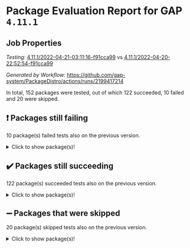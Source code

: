 # Package Evaluation Report for GAP `4.11.1`

## Job Properties

*Testing:* [4.11.1/2022-04-21-03:11:16-f91cca99](https://github.com/gap-system/PackageDistro/blob/data/reports/4.11.1/2022-04-21-03:11:16-f91cca99) vs [4.11.1/2022-04-20-22:52:54-f91cca99](https://github.com/gap-system/PackageDistro/blob/data/reports/4.11.1/2022-04-20-22:52:54-f91cca99)

*Generated by Workflow:* https://github.com/gap-system/PackageDistro/actions/runs/2199417214

In total, 152 packages were tested, out of which 122 succeeded, 10 failed and 20 were skipped.

## :exclamation: Packages still failing

10 package(s) failed tests also on the previous version.
<details><summary>Click to show package(s)!</summary>

- fining 1.4.1 [(failure)](https://github.com/gap-system/PackageDistro/runs/6105530263?check_suite_focus=true)
- francy 1.2.4 [(failure)](https://github.com/gap-system/PackageDistro/runs/6105530499?check_suite_focus=true)
- hap 1.38 [(failure)](https://github.com/gap-system/PackageDistro/runs/6105530965?check_suite_focus=true)
- normalizinterface 1.3.2 [(failure)](https://github.com/gap-system/PackageDistro/runs/6105532105?check_suite_focus=true)
- packagemanager 1.2 [(failure)](https://github.com/gap-system/PackageDistro/runs/6105532411?check_suite_focus=true)
- recog 1.3.2 [(failure)](https://github.com/gap-system/PackageDistro/runs/6105532900?check_suite_focus=true)
- semigroups 4.0.0 [(failure)](https://github.com/gap-system/PackageDistro/runs/6105533045?check_suite_focus=true)
- transgrp 3.6.1 [(failure)](https://github.com/gap-system/PackageDistro/runs/6105533724?check_suite_focus=true)
- unitlib 4.0.0 [(failure)](https://github.com/gap-system/PackageDistro/runs/6105533978?check_suite_focus=true)
- yangbaxter 0.9.0 [(failure)](https://github.com/gap-system/PackageDistro/runs/6105534355?check_suite_focus=true)
</details>

## :heavy_check_mark: Packages still succeeding

122 package(s) succeeded tests also on the previous version.
<details><summary>Click to show package(s)!</summary>

- ace 5.4 [(success)](https://github.com/gap-system/PackageDistro/runs/6105528274?check_suite_focus=true)
- aclib 1.3.2 [(success)](https://github.com/gap-system/PackageDistro/runs/6105528322?check_suite_focus=true)
- agt 0.2 [(success)](https://github.com/gap-system/PackageDistro/runs/6105528390?check_suite_focus=true)
- alnuth 3.2.1 [(success)](https://github.com/gap-system/PackageDistro/runs/6105528462?check_suite_focus=true)
- anupq 3.2.6 [(success)](https://github.com/gap-system/PackageDistro/runs/6105528544?check_suite_focus=true)
- atlasrep 2.1.2 [(success)](https://github.com/gap-system/PackageDistro/runs/6105528635?check_suite_focus=true)
- autodoc 2022.03.10 [(success)](https://github.com/gap-system/PackageDistro/runs/6105528720?check_suite_focus=true)
- automata 1.15 [(success)](https://github.com/gap-system/PackageDistro/runs/6105528803?check_suite_focus=true)
- automgrp 1.3.2 [(success)](https://github.com/gap-system/PackageDistro/runs/6105528897?check_suite_focus=true)
- autpgrp 1.10.2 [(success)](https://github.com/gap-system/PackageDistro/runs/6105528966?check_suite_focus=true)
- cap 2022.04-02 [(success)](https://github.com/gap-system/PackageDistro/runs/6105529030?check_suite_focus=true)
- caratinterface 2.3.3 [(success)](https://github.com/gap-system/PackageDistro/runs/6105529091?check_suite_focus=true)
- cddinterface 2020.06.24 [(success)](https://github.com/gap-system/PackageDistro/runs/6105529143?check_suite_focus=true)
- circle 1.6.4 [(success)](https://github.com/gap-system/PackageDistro/runs/6105529173?check_suite_focus=true)
- cohomolo 1.6.10 [(success)](https://github.com/gap-system/PackageDistro/runs/6105529211?check_suite_focus=true)
- congruence 1.2.3 [(success)](https://github.com/gap-system/PackageDistro/runs/6105529246?check_suite_focus=true)
- corelg 1.56 [(success)](https://github.com/gap-system/PackageDistro/runs/6105529288?check_suite_focus=true)
- crime 1.6 [(success)](https://github.com/gap-system/PackageDistro/runs/6105529339?check_suite_focus=true)
- crisp 1.4.5 [(success)](https://github.com/gap-system/PackageDistro/runs/6105529404?check_suite_focus=true)
- crypting 0.10 [(success)](https://github.com/gap-system/PackageDistro/runs/6105529443?check_suite_focus=true)
- cryst 4.1.24 [(success)](https://github.com/gap-system/PackageDistro/runs/6105529490?check_suite_focus=true)
- crystcat 1.1.9 [(success)](https://github.com/gap-system/PackageDistro/runs/6105529531?check_suite_focus=true)
- ctbllib 1.3.3 [(success)](https://github.com/gap-system/PackageDistro/runs/6105529586?check_suite_focus=true)
- cubefree 1.19 [(success)](https://github.com/gap-system/PackageDistro/runs/6105529651?check_suite_focus=true)
- curlinterface 2.2.2 [(success)](https://github.com/gap-system/PackageDistro/runs/6105529701?check_suite_focus=true)
- cvec 2.7.5 [(success)](https://github.com/gap-system/PackageDistro/runs/6105529739?check_suite_focus=true)
- datastructures 0.2.7 [(success)](https://github.com/gap-system/PackageDistro/runs/6105529787?check_suite_focus=true)
- deepthought 1.0.5 [(success)](https://github.com/gap-system/PackageDistro/runs/6105529838?check_suite_focus=true)
- design 1.7 [(success)](https://github.com/gap-system/PackageDistro/runs/6105529892?check_suite_focus=true)
- difsets 2.3.1 [(success)](https://github.com/gap-system/PackageDistro/runs/6105529952?check_suite_focus=true)
- digraphs 1.5.2 [(success)](https://github.com/gap-system/PackageDistro/runs/6105529994?check_suite_focus=true)
- edim 1.3.5 [(success)](https://github.com/gap-system/PackageDistro/runs/6105530047?check_suite_focus=true)
- example 4.3.0 [(success)](https://github.com/gap-system/PackageDistro/runs/6105530092?check_suite_focus=true)
- factint 1.6.3 [(success)](https://github.com/gap-system/PackageDistro/runs/6105530146?check_suite_focus=true)
- ferret 1.0.7 [(success)](https://github.com/gap-system/PackageDistro/runs/6105530185?check_suite_focus=true)
- fga 1.4.0 [(success)](https://github.com/gap-system/PackageDistro/runs/6105530227?check_suite_focus=true)
- float 1.0.3 [(success)](https://github.com/gap-system/PackageDistro/runs/6105530301?check_suite_focus=true)
- format 1.4.3 [(success)](https://github.com/gap-system/PackageDistro/runs/6105530345?check_suite_focus=true)
- forms 1.2.7 [(success)](https://github.com/gap-system/PackageDistro/runs/6105530385?check_suite_focus=true)
- fplsa 1.2.5 [(success)](https://github.com/gap-system/PackageDistro/runs/6105530433?check_suite_focus=true)
- fr 2.4.8 [(success)](https://github.com/gap-system/PackageDistro/runs/6105530466?check_suite_focus=true)
- fwtree 1.3 [(success)](https://github.com/gap-system/PackageDistro/runs/6105530551?check_suite_focus=true)
- gbnp 1.0.5 [(success)](https://github.com/gap-system/PackageDistro/runs/6105530601?check_suite_focus=true)
- generalizedmorphismsforcap 2022.03-03 [(success)](https://github.com/gap-system/PackageDistro/runs/6105530646?check_suite_focus=true)
- genss 1.6.6 [(success)](https://github.com/gap-system/PackageDistro/runs/6105530691?check_suite_focus=true)
- gradedringforhomalg 2022.03-01 [(success)](https://github.com/gap-system/PackageDistro/runs/6105530731?check_suite_focus=true)
- grape 4.8.5 [(success)](https://github.com/gap-system/PackageDistro/runs/6105530770?check_suite_focus=true)
- groupoids 1.69 [(success)](https://github.com/gap-system/PackageDistro/runs/6105530805?check_suite_focus=true)
- grpconst 2.6.2 [(success)](https://github.com/gap-system/PackageDistro/runs/6105530844?check_suite_focus=true)
- guarana 0.96.3 [(success)](https://github.com/gap-system/PackageDistro/runs/6105530887?check_suite_focus=true)
- guava 3.15 [(success)](https://github.com/gap-system/PackageDistro/runs/6105530937?check_suite_focus=true)
- hapcryst 0.1.14 [(success)](https://github.com/gap-system/PackageDistro/runs/6105530998?check_suite_focus=true)
- hecke 1.5.3 [(success)](https://github.com/gap-system/PackageDistro/runs/6105531032?check_suite_focus=true)
- help 3.5 [(success)](https://github.com/gap-system/PackageDistro/runs/6105531073?check_suite_focus=true)
- idrel 2.43 [(success)](https://github.com/gap-system/PackageDistro/runs/6105531099?check_suite_focus=true)
- images 1.3.1 [(success)](https://github.com/gap-system/PackageDistro/runs/6105531135?check_suite_focus=true)
- intpic 0.2.4 [(success)](https://github.com/gap-system/PackageDistro/runs/6105531165?check_suite_focus=true)
- io 4.7.2 [(success)](https://github.com/gap-system/PackageDistro/runs/6105531195?check_suite_focus=true)
- irredsol 1.4.3 [(success)](https://github.com/gap-system/PackageDistro/runs/6105531231?check_suite_focus=true)
- json 2.1.0 [(success)](https://github.com/gap-system/PackageDistro/runs/6105531264?check_suite_focus=true)
- jupyterkernel 1.4.1 [(success)](https://github.com/gap-system/PackageDistro/runs/6105531300?check_suite_focus=true)
- jupyterviz 1.5.1 [(success)](https://github.com/gap-system/PackageDistro/runs/6105531338?check_suite_focus=true)
- kan 1.34 [(success)](https://github.com/gap-system/PackageDistro/runs/6105531375?check_suite_focus=true)
- kbmag 1.5.9 [(success)](https://github.com/gap-system/PackageDistro/runs/6105531407?check_suite_focus=true)
- laguna 3.9.4 [(success)](https://github.com/gap-system/PackageDistro/runs/6105531435?check_suite_focus=true)
- liealgdb 2.2.1 [(success)](https://github.com/gap-system/PackageDistro/runs/6105531554?check_suite_focus=true)
- liepring 2.6 [(success)](https://github.com/gap-system/PackageDistro/runs/6105531590?check_suite_focus=true)
- liering 2.4.2 [(success)](https://github.com/gap-system/PackageDistro/runs/6105531622?check_suite_focus=true)
- linearalgebraforcap 2022.04-02 [(success)](https://github.com/gap-system/PackageDistro/runs/6105531658?check_suite_focus=true)
- loops 3.4.1 [(success)](https://github.com/gap-system/PackageDistro/runs/6105531696?check_suite_focus=true)
- lpres 1.0.3 [(success)](https://github.com/gap-system/PackageDistro/runs/6105531734?check_suite_focus=true)
- majoranaalgebras 1.4 [(success)](https://github.com/gap-system/PackageDistro/runs/6105531765?check_suite_focus=true)
- mapclass 1.4.5 [(success)](https://github.com/gap-system/PackageDistro/runs/6105531797?check_suite_focus=true)
- matgrp 0.64 [(success)](https://github.com/gap-system/PackageDistro/runs/6105531824?check_suite_focus=true)
- modisom 2.5.1 [(success)](https://github.com/gap-system/PackageDistro/runs/6105531862?check_suite_focus=true)
- modulepresentationsforcap 2022.03-02 [(success)](https://github.com/gap-system/PackageDistro/runs/6105531894?check_suite_focus=true)
- monoidalcategories 2022.04-03 [(success)](https://github.com/gap-system/PackageDistro/runs/6105531936?check_suite_focus=true)
- nconvex 2020.11-04 [(success)](https://github.com/gap-system/PackageDistro/runs/6105531973?check_suite_focus=true)
- nilmat 1.4.1 [(success)](https://github.com/gap-system/PackageDistro/runs/6105532009?check_suite_focus=true)
- nock 1.5 [(success)](https://github.com/gap-system/PackageDistro/runs/6105532060?check_suite_focus=true)
- nq 2.5.8 [(success)](https://github.com/gap-system/PackageDistro/runs/6105532190?check_suite_focus=true)
- numericalsgps 1.3.0 [(success)](https://github.com/gap-system/PackageDistro/runs/6105532237?check_suite_focus=true)
- openmath 11.5.0 [(success)](https://github.com/gap-system/PackageDistro/runs/6105532298?check_suite_focus=true)
- orb 4.8.4 [(success)](https://github.com/gap-system/PackageDistro/runs/6105532353?check_suite_focus=true)
- patternclass 2.4.2 [(success)](https://github.com/gap-system/PackageDistro/runs/6105532481?check_suite_focus=true)
- permut 2.0.4 [(success)](https://github.com/gap-system/PackageDistro/runs/6105532522?check_suite_focus=true)
- polenta 1.3.10 [(success)](https://github.com/gap-system/PackageDistro/runs/6105532552?check_suite_focus=true)
- polymaking 0.8.6 [(success)](https://github.com/gap-system/PackageDistro/runs/6105532591?check_suite_focus=true)
- primgrp 3.4.1 [(success)](https://github.com/gap-system/PackageDistro/runs/6105532628?check_suite_focus=true)
- profiling 2.5.0 [(success)](https://github.com/gap-system/PackageDistro/runs/6105532664?check_suite_focus=true)
- qpa 1.33 [(success)](https://github.com/gap-system/PackageDistro/runs/6105532701?check_suite_focus=true)
- quagroup 1.8.3 [(success)](https://github.com/gap-system/PackageDistro/runs/6105532740?check_suite_focus=true)
- radiroot 2.9 [(success)](https://github.com/gap-system/PackageDistro/runs/6105532770?check_suite_focus=true)
- rcwa 4.6.4 [(success)](https://github.com/gap-system/PackageDistro/runs/6105532829?check_suite_focus=true)
- rds 1.8 [(success)](https://github.com/gap-system/PackageDistro/runs/6105532863?check_suite_focus=true)
- repndecomp 1.2.1 [(success)](https://github.com/gap-system/PackageDistro/runs/6105532930?check_suite_focus=true)
- repsn 3.1.0 [(success)](https://github.com/gap-system/PackageDistro/runs/6105532955?check_suite_focus=true)
- resclasses 4.7.2 [(success)](https://github.com/gap-system/PackageDistro/runs/6105532986?check_suite_focus=true)
- scscp 2.3.1 [(success)](https://github.com/gap-system/PackageDistro/runs/6105533014?check_suite_focus=true)
- sglppow 2.2 [(success)](https://github.com/gap-system/PackageDistro/runs/6105533077?check_suite_focus=true)
- sgpviz 0.999.5 [(success)](https://github.com/gap-system/PackageDistro/runs/6105533119?check_suite_focus=true)
- simpcomp 2.1.14 [(success)](https://github.com/gap-system/PackageDistro/runs/6105533148?check_suite_focus=true)
- singular 2020.12.18 [(success)](https://github.com/gap-system/PackageDistro/runs/6105533183?check_suite_focus=true)
- sla 1.5.3 [(success)](https://github.com/gap-system/PackageDistro/runs/6105533213?check_suite_focus=true)
- smallgrp 1.5 [(success)](https://github.com/gap-system/PackageDistro/runs/6105533244?check_suite_focus=true)
- smallsemi 0.6.13 [(success)](https://github.com/gap-system/PackageDistro/runs/6105533268?check_suite_focus=true)
- sonata 2.9.3 [(success)](https://github.com/gap-system/PackageDistro/runs/6105533298?check_suite_focus=true)
- sophus 1.25 [(success)](https://github.com/gap-system/PackageDistro/runs/6105533328?check_suite_focus=true)
- spinsym 1.5.2 [(success)](https://github.com/gap-system/PackageDistro/runs/6105533352?check_suite_focus=true)
- symbcompcc 1.3.2 [(success)](https://github.com/gap-system/PackageDistro/runs/6105533381?check_suite_focus=true)
- thelma 1.3 [(success)](https://github.com/gap-system/PackageDistro/runs/6105533433?check_suite_focus=true)
- tomlib 1.2.9 [(success)](https://github.com/gap-system/PackageDistro/runs/6105533529?check_suite_focus=true)
- toric 1.9.5 [(success)](https://github.com/gap-system/PackageDistro/runs/6105533636?check_suite_focus=true)
- ugaly 4.0.2 [(success)](https://github.com/gap-system/PackageDistro/runs/6105533822?check_suite_focus=true)
- unipot 1.5 [(success)](https://github.com/gap-system/PackageDistro/runs/6105533921?check_suite_focus=true)
- utils 0.72 [(success)](https://github.com/gap-system/PackageDistro/runs/6105534023?check_suite_focus=true)
- uuid 0.7 [(success)](https://github.com/gap-system/PackageDistro/runs/6105534061?check_suite_focus=true)
- walrus 0.9991 [(success)](https://github.com/gap-system/PackageDistro/runs/6105534136?check_suite_focus=true)
- wedderga 4.10.1 [(success)](https://github.com/gap-system/PackageDistro/runs/6105534193?check_suite_focus=true)
- xmod 2.86 [(success)](https://github.com/gap-system/PackageDistro/runs/6105534239?check_suite_focus=true)
- xmodalg 1.18 [(success)](https://github.com/gap-system/PackageDistro/runs/6105534287?check_suite_focus=true)
- zeromqinterface 0.13 [(success)](https://github.com/gap-system/PackageDistro/runs/6105534414?check_suite_focus=true)
</details>

## :heavy_minus_sign: Packages that were skipped

20 package(s) skipped tests also on the previous version.
<details><summary>Click to show package(s)!</summary>

- 4ti2interface 2022.03-01 [(skipped)](https://github.com/gap-system/PackageDistro/runs/6105479647?check_suite_focus=true)
- browse 1.8.14 [(skipped)](https://github.com/gap-system/PackageDistro/runs/6105479647?check_suite_focus=true)
- examplesforhomalg 2022.03-01 [(skipped)](https://github.com/gap-system/PackageDistro/runs/6105479647?check_suite_focus=true)
- gapdoc 1.6.5 [(skipped)](https://github.com/gap-system/PackageDistro/runs/6105479647?check_suite_focus=true)
- gauss 2022.03-01 [(skipped)](https://github.com/gap-system/PackageDistro/runs/6105479647?check_suite_focus=true)
- gaussforhomalg 2022.03-01 [(skipped)](https://github.com/gap-system/PackageDistro/runs/6105479647?check_suite_focus=true)
- gradedmodules 2022.03-01 [(skipped)](https://github.com/gap-system/PackageDistro/runs/6105479647?check_suite_focus=true)
- homalg 2022.03-01 [(skipped)](https://github.com/gap-system/PackageDistro/runs/6105479647?check_suite_focus=true)
- homalgtocas 2022.03-01 [(skipped)](https://github.com/gap-system/PackageDistro/runs/6105479647?check_suite_focus=true)
- io_forhomalg 2022.03-01 [(skipped)](https://github.com/gap-system/PackageDistro/runs/6105479647?check_suite_focus=true)
- itc 1.5.1 [(skipped)](https://github.com/gap-system/PackageDistro/runs/6105479647?check_suite_focus=true)
- localizeringforhomalg 2022.03-01 [(skipped)](https://github.com/gap-system/PackageDistro/runs/6105479647?check_suite_focus=true)
- matricesforhomalg 2022.03-02 [(skipped)](https://github.com/gap-system/PackageDistro/runs/6105479647?check_suite_focus=true)
- modules 2022.03-01 [(skipped)](https://github.com/gap-system/PackageDistro/runs/6105479647?check_suite_focus=true)
- polycyclic 2.16 [(skipped)](https://github.com/gap-system/PackageDistro/runs/6105479647?check_suite_focus=true)
- ringsforhomalg 2022.03-01 [(skipped)](https://github.com/gap-system/PackageDistro/runs/6105479647?check_suite_focus=true)
- sco 2022.03-01 [(skipped)](https://github.com/gap-system/PackageDistro/runs/6105479647?check_suite_focus=true)
- toolsforhomalg 2022.04-01 [(skipped)](https://github.com/gap-system/PackageDistro/runs/6105479647?check_suite_focus=true)
- toricvarieties 2022.03.23 [(skipped)](https://github.com/gap-system/PackageDistro/runs/6105479647?check_suite_focus=true)
- xgap 4.31 [(skipped)](https://github.com/gap-system/PackageDistro/runs/6105479647?check_suite_focus=true)
</details>

